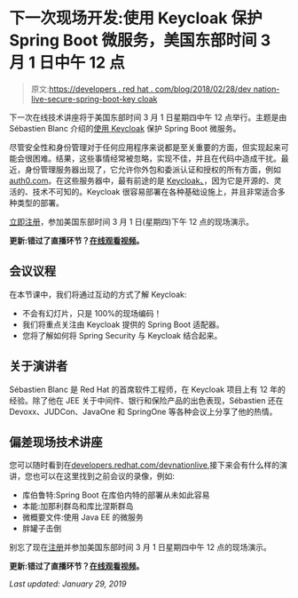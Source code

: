 # 下一次现场开发:使用 Keycloak 保护 Spring Boot 微服务，美国东部时间 3 月 1 日中午 12 点

> 原文:[https://developers . red hat . com/blog/2018/02/28/dev nation-live-secure-spring-boot-key cloak](https://developers.redhat.com/blog/2018/02/28/devnation-live-secure-spring-boot-keycloak)

下一次在线技术讲座将于美国东部时间 3 月 1 日星期四中午 12 点举行。主题是由 Sébastien Blanc 介绍的[使用 Keycloak](https://onlinexperiences.com/scripts/Server.nxp?LASCmd=AI:4;F:QS!10100&ShowKey=48840&AffiliateData=Blog) 保护 Spring Boot 微服务。

尽管安全性和身份管理对于任何应用程序来说都是至关重要的方面，但实现起来可能会很困难。结果，这些事情经常被忽略，实现不佳，并且在代码中造成干扰。最近，身份管理服务器出现了，它允许你外包和委派认证和授权的所有方面，例如[auth0.com](http://auth0.com/)。在这些服务器中，最有前途的是 [Keycloak、](http://www.keycloak.org/)，因为它是开源的、灵活的、技术不可知的。Keycloak 很容易部署在各种基础设施上，并且非常适合多种类型的部署。

[立即注册](https://onlinexperiences.com/scripts/Server.nxp?LASCmd=AI:4;F:QS!10100&ShowKey=48840&AffiliateData=Blog)，参加美国东部时间 3 月 1 日(星期四)下午 12 点的现场演示。

****更新:错过了直播环节？[在线观看视频](https://developers.redhat.com/video/youtube/Bdg_DjuoX0A)。****

## 会议议程

在本节课中，我们将通过互动的方式了解 Keycloak:

*   不会有幻灯片，只是 100%的现场编码！
*   我们将重点关注由 Keycloak 提供的 Spring Boot 适配器。
*   您将了解如何将 Spring Security 与 Keycloak 结合起来。

## 关于演讲者

Sébastien Blanc 是 Red Hat 的首席软件工程师，在 Keycloak 项目上有 12 年的经验。除了他在 JEE 关于中间件、银行和保险产品的出色表现，Sébastien 还在 Devoxx、JUDCon、JavaOne 和 SpringOne 等各种会议上分享了他的热情。

## 偏差现场技术讲座

您可以随时看到在[developers.redhat.com/devnationlive,](https://developers.redhat.com/devnationlive)接下来会有什么样的演讲，您也可以在这里找到之前会议的录像，例如:

*   库伯鲁特:Spring Boot 在库伯内特的部署从未如此容易
*   本能:加那利群岛和库比涅斯群岛
*   微概要文件:使用 Java EE 的微服务
*   胖罐子击倒

别忘了现在[注册](https://onlinexperiences.com/scripts/Server.nxp?LASCmd=AI:4;F:QS!10100&ShowKey=48840&AffiliateData=Blog)并参加美国东部时间 3 月 1 日星期四中午 12 点的现场演示。

****更新:错过了直播环节？[在线观看视频](https://developers.redhat.com/video/youtube/Bdg_DjuoX0A)。****

*Last updated: January 29, 2019*